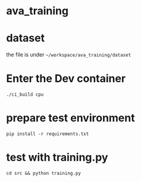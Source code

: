 # ava_training

# dataset
the file is under `~/workspace/ava_training/dataset`

# Enter the Dev container
`./ci_build cpu`

# prepare test environment
`pip install -r requirements.txt`

# test with training.py
`cd src && python training.py`